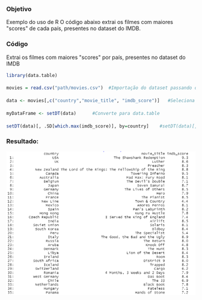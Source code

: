 ### Objetivo
Exemplo do uso de R
O código abaixo extrai os filmes com maiores "scores" de cada país, presentes no dataset do IMDB.

### Código
Extrai os filmes com maiores "scores" por país, presentes no dataset do IMDB

```r 
library(data.table)

movies = read.csv("path/movies.csv")  #Importação do dataset passando o caminho do arquivo

data <- movies[,c("country","movie_title", "imdb_score")]   #Seleciona as colunas que serão analisadas

myDataFrame <- setDT(data)  	#Converte para data.table 

setDT(data)[, .SD[which.max(imdb_score)], by=country]    #setDT(data)[, .SD[which.max(imdb_score)], by=country]
```

### Resultado:

![Print do resultado](https://github.com/LgAcerbi/r-dataset/blob/main/sc_1.png?raw=true)


